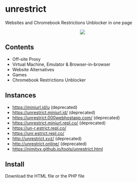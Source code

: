 # unrestrict
Websites and Chromebook Restrictions Unblocker in one page

<p align="center">
  <a href="https://miniurl.id/tools/link-click-analytics?ref=github&page=https%3A%2F%2Fgithub.com%2FNimityx%2Funrestrict&redirto=https%3A%2F%2Fgithub.com%2FNimityx%2Funrestrict%2Farchive%2Fmain.zip&event=download_image_click&message=nimityx_unrestrict"><img src="https://raw.githubusercontent.com/Nimityx/unrestrict/main/unrestrict_screenshot.png" /></a>
</p>

## Contents
- Off-site Proxy
- Virtual Machine, Emulator & Browser-in-browser
- Website Alternatives
- Games
- Chromebook Restrictions Unblocker

## Instances
- https://miniurl.id/u (deprecated)
- https://unrestrict.miniurl.id/ (deprecated)
- https://unrestrict.000webhostapp.com/ (deprecated)
- https://unrestrict.miniurl.repl.co/ (deprecated)
- https://un-r.estrict.repl.co/
- https://unr.estrict.repl.co/
- http://unrestrict.xyz/ (deprecated)
- http://unrestrict.online/ (deprecated)
- https://nimityx.github.io/tools/unrestrict.html

## Install
Download the HTML file or the PHP file
